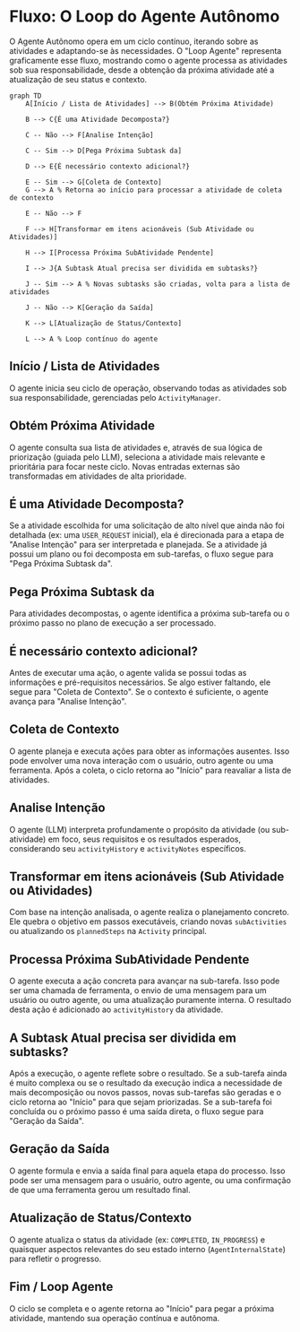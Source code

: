# Fluxo: O Loop do Agente Autônomo

O Agente Autônomo opera em um ciclo contínuo, iterando sobre as atividades e adaptando-se às necessidades. O "Loop Agente" representa graficamente esse fluxo, mostrando como o agente processa as atividades sob sua responsabilidade, desde a obtenção da próxima atividade até a atualização de seu status e contexto.

```mermaid
graph TD
    A[Início / Lista de Atividades] --> B(Obtém Próxima Atividade)

    B --> C{É uma Atividade Decomposta?}

    C -- Não --> F[Analise Intenção]

    C -- Sim --> D[Pega Próxima Subtask da]

    D --> E{É necessário contexto adicional?}

    E -- Sim --> G[Coleta de Contexto]
    G --> A % Retorna ao início para processar a atividade de coleta de contexto

    E -- Não --> F

    F --> H[Transformar em itens acionáveis (Sub Atividade ou Atividades)]

    H --> I[Processa Próxima SubAtividade Pendente]

    I --> J{A Subtask Atual precisa ser dividida em subtasks?}

    J -- Sim --> A % Novas subtasks são criadas, volta para a lista de atividades

    J -- Não --> K[Geração da Saída]

    K --> L[Atualização de Status/Contexto]

    L --> A % Loop contínuo do agente
```

## Início / Lista de Atividades

O agente inicia seu ciclo de operação, observando todas as atividades sob sua responsabilidade, gerenciadas pelo `ActivityManager`.

## Obtém Próxima Atividade

O agente consulta sua lista de atividades e, através de sua lógica de priorização (guiada pelo LLM), seleciona a atividade mais relevante e prioritária para focar neste ciclo. Novas entradas externas são transformadas em atividades de alta prioridade.

## É uma Atividade Decomposta?

Se a atividade escolhida for uma solicitação de alto nível que ainda não foi detalhada (ex: uma `USER_REQUEST` inicial), ela é direcionada para a etapa de "Analise Intenção" para ser interpretada e planejada. Se a atividade já possui um plano ou foi decomposta em sub-tarefas, o fluxo segue para "Pega Próxima Subtask da".

## Pega Próxima Subtask da

Para atividades decompostas, o agente identifica a próxima sub-tarefa ou o próximo passo no plano de execução a ser processado.

## É necessário contexto adicional?

Antes de executar uma ação, o agente valida se possui todas as informações e pré-requisitos necessários. Se algo estiver faltando, ele segue para "Coleta de Contexto". Se o contexto é suficiente, o agente avança para "Analise Intenção".

## Coleta de Contexto

O agente planeja e executa ações para obter as informações ausentes. Isso pode envolver uma nova interação com o usuário, outro agente ou uma ferramenta. Após a coleta, o ciclo retorna ao "Início" para reavaliar a lista de atividades.

## Analise Intenção

O agente (LLM) interpreta profundamente o propósito da atividade (ou sub-atividade) em foco, seus requisitos e os resultados esperados, considerando seu `activityHistory` e `activityNotes` específicos.

## Transformar em itens acionáveis (Sub Atividade ou Atividades)

Com base na intenção analisada, o agente realiza o planejamento concreto. Ele quebra o objetivo em passos executáveis, criando novas `subActivities` ou atualizando os `plannedSteps` na `Activity` principal.

## Processa Próxima SubAtividade Pendente

O agente executa a ação concreta para avançar na sub-tarefa. Isso pode ser uma chamada de ferramenta, o envio de uma mensagem para um usuário ou outro agente, ou uma atualização puramente interna. O resultado desta ação é adicionado ao `activityHistory` da atividade.

## A Subtask Atual precisa ser dividida em subtasks?

Após a execução, o agente reflete sobre o resultado. Se a sub-tarefa ainda é muito complexa ou se o resultado da execução indica a necessidade de mais decomposição ou novos passos, novas sub-tarefas são geradas e o ciclo retorna ao "Início" para que sejam priorizadas. Se a sub-tarefa foi concluída ou o próximo passo é uma saída direta, o fluxo segue para "Geração da Saída".

## Geração da Saída

O agente formula e envia a saída final para aquela etapa do processo. Isso pode ser uma mensagem para o usuário, outro agente, ou uma confirmação de que uma ferramenta gerou um resultado final.

## Atualização de Status/Contexto

O agente atualiza o status da atividade (ex: `COMPLETED`, `IN_PROGRESS`) e quaisquer aspectos relevantes do seu estado interno (`AgentInternalState`) para refletir o progresso.

## Fim / Loop Agente

O ciclo se completa e o agente retorna ao "Início" para pegar a próxima atividade, mantendo sua operação contínua e autônoma.
